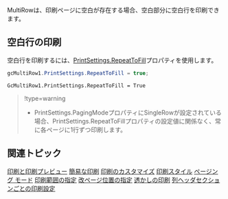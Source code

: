 MultiRowは、印刷ページに空白が存在する場合、空白部分に空白行を印刷できます。

## 空白行の印刷

空白行を印刷するには、[PrintSettings.RepeatToFill](gcdocsite__documentlink?toc-item-id=f3a4d6b4-e1b4-454e-ba81-6cc819df6591)プロパティを使用します。
```csharp
gcMultiRow1.PrintSettings.RepeatToFill = true;
```

```vbnet
GcMultiRow1.PrintSettings.RepeatToFill = True
```

> !type=warning
>
> * PrintSettings.PagingModeプロパティにSingleRowが設定されている場合、PrintSettings.RepeatToFillプロパティの設定値に関係なく、常に各ページに1行ずつ印刷します。

## 関連トピック

[印刷と印刷プレビュー](gcdocsite__documentlink?toc-item-id=5b3a3722-2e41-4abb-b461-77030eab0b12)
[簡易な印刷](gcdocsite__documentlink?toc-item-id=3951a446-7fd8-464c-9e71-a36f3e83307f)
[印刷のカスタマイズ](gcdocsite__documentlink?toc-item-id=f929245c-c3d2-42d3-b12f-a4df3fe50c44)
[印刷スタイル](gcdocsite__documentlink?toc-item-id=aa24eab5-0dba-4555-aab5-5cb3bb11a11e)
[ページング モード](gcdocsite__documentlink?toc-item-id=8d04ca3a-1cf5-42a2-a3f7-faa8d97cda95)
[印刷範囲の指定](gcdocsite__documentlink?toc-item-id=578fac0a-450b-484d-809b-3d44fcfc82c6)
[改ページ位置の指定](gcdocsite__documentlink?toc-item-id=c78279bb-782e-4308-ba68-528c1a91efdf)
[透かしの印刷](gcdocsite__documentlink?toc-item-id=a5afb1e3-9cd7-4e58-8fd3-e1d222116610)
[列ヘッダセクションごとの印刷設定](gcdocsite__documentlink?toc-item-id=9861ae8a-85df-4af0-9bb2-c896038b70af)